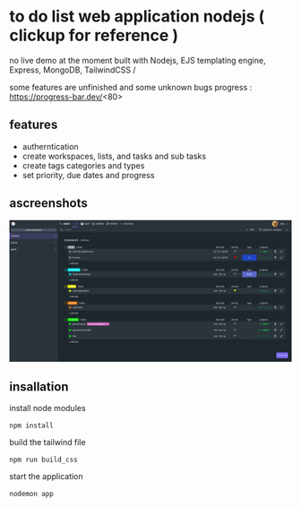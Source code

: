 # to do list web application nodejs ( clickup for reference )
no live demo at the moment
built with Nodejs, EJS templating engine, Express, MongoDB, TailwindCSS
/

some features are unfinished and some unknown bugs
progress : https://progress-bar.dev/<80>

## features
- autherntication
- create workspaces, lists, and tasks and sub tasks
- create tags categories and types
- set priority, due dates and progress


## ascreenshots
![image info](./images/main.png)

## insallation
install node modules
```
npm install
```
build the tailwind file 
```
npm run build_css
```
start the application
```
nodemon app
```
